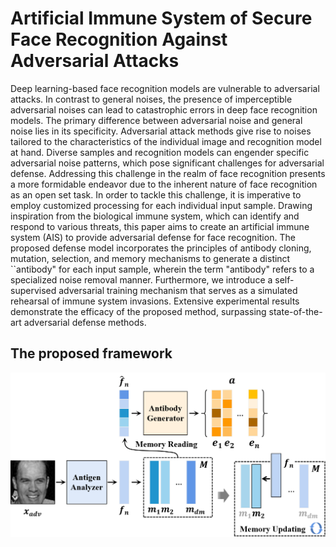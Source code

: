 # Artificial Immune System of Secure Face Recognition Against Adversarial Attacks
Deep learning-based face recognition models are vulnerable to adversarial attacks. In contrast to general noises, the presence of imperceptible adversarial noises can lead to catastrophic errors in deep face recognition models. The primary difference between adversarial noise and general noise lies in its specificity. Adversarial attack methods give rise to noises tailored to the characteristics of the individual image and recognition model at hand. Diverse samples and recognition models can engender specific adversarial noise patterns, which pose significant challenges for adversarial defense. Addressing this challenge in the realm of face recognition presents a more formidable endeavor due to the inherent nature of face recognition as an open set task. In order to tackle this challenge, it is imperative to employ customized processing for each individual input sample. Drawing inspiration from the biological immune system, which can identify and respond to various threats, this paper aims to create an artificial immune system (AIS) to provide adversarial defense for face recognition. The proposed defense model incorporates the principles of antibody cloning, mutation, selection, and memory mechanisms to generate a distinct ``antibody" for each input sample, wherein the term "antibody" refers to a specialized noise removal manner. Furthermore, we introduce a self-supervised adversarial training mechanism that serves as a simulated rehearsal of immune system invasions. Extensive experimental results demonstrate the efficacy of the proposed method, surpassing state-of-the-art adversarial defense methods.

## The proposed framework

![arch](framework.png)

